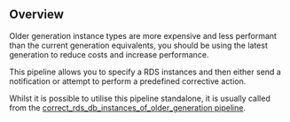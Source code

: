 ## Overview

Older generation instance types are more expensive and less performant than the current generation equivalents, you should be using the latest generation to reduce costs and increase performance. 

This pipeline allows you to specify a RDS instances and then either send a notification or attempt to perform a predefined corrective action.

Whilst it is possible to utilise this pipeline standalone, it is usually called from the [correct_rds_db_instances_of_older_generation pipeline](https://hub.flowpipe.io/mods/turbot/aws_thrifty/pipelines/aws_thrifty.pipeline.correct_rds_db_instances_of_older_generation).